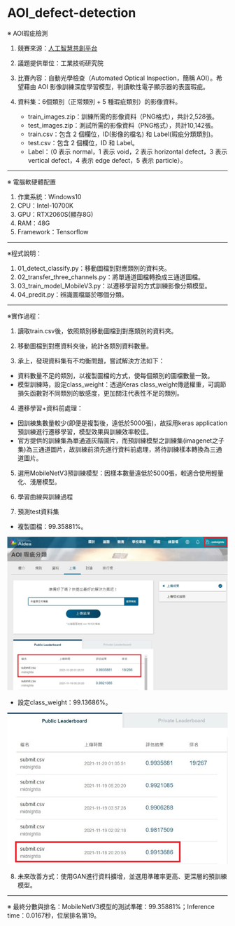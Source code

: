 # AOI_defect-detection

※ AOI瑕疵檢測
1. 競賽來源：[人工智慧共創平台](https://aidea-web.tw/topic/285ef3be-44eb-43dd-85cc-f0388bf85ea4)

2. 議題提供單位：工業技術研究院

3. 比賽內容：自動光學檢查（Automated Optical Inspection，簡稱 AOI）。希望藉由 AOI 影像訓練深度學習模型，判讀軟性電子顯示器的表面瑕疵。

4. 資料集：6個類別（正常類別 + 5 種瑕疵類別）的影像資料。
    * train_images.zip：訓練所需的影像資料（PNG格式），共計2,528張。
    * test_images.zip：測試所需的影像資料（PNG格式），共計10,142張。
    * train.csv：包含 2 個欄位，ID(影像的檔名) 和 Label(瑕疵分類類別)。
    * test.csv：包含 2 個欄位，ID 和 Label。
    * Label：（0 表示 normal，1 表示 void，2 表示 horizontal defect，3 表示 vertical defect，4 表示 edge defect，5 表示 particle）。

---
※ 電腦軟硬體配置
1. 作業系統：Windows10
2. CPU：Intel-10700K
3. GPU：RTX2060S(顯存8G)
4. RAM：48G
5. Framework：Tensorflow

---
※程式說明：
1. 01_detect_classify.py：移動圖檔到對應類別的資料夾。
2. 02_transfer_three_channels.py：將單通道圖檔轉換成三通道圖檔。
3. 03_train_model_MobileV3.py：以遷移學習的方式訓練影像分類模型。
4. 04_predit.py：辨識圖檔屬於哪個分類。

---
※實作過程：
1. 讀取train.csv後，依照類別移動圖檔到對應類別的資料夾。

2. 移動圖檔到對應資料夾後，統計各類別資料數量。

3. 承上，發現資料集有不均衡問題，嘗試解決方法如下：
  * 資料數量不足的類別，以複製圖檔的方式，使每個類別的圖檔數量一致。
  * 模型訓練時，設定class_weight：透過Keras class_weight傳遞權重，可調節損失函數對不同類別的敏感度，更加關注代表性不足的類別。

4. 遷移學習+資料前處理：
  * 因訓練集數量較少(即便是複製後，遠低於5000張)，故採用keras application預訓練進行遷移學習，模型效果與訓練效率較佳。
  * 官方提供的訓練集為單通道灰階圖片，而預訓練模型之訓練集(imagenet之子集)為三通道圖片，故訓練前須先進行資料前處理，將待訓練樣本轉換為三通道圖片。

5. 選用MobileNetV3預訓練模型：因樣本數量遠低於5000張，較適合使用輕量化、淺層模型。

6. 學習曲線與訓練過程

7. 預測test資料集
  * 複製圖檔：99.35881%。
    
   ![image](https://github.com/midnightla0710/AOI_defect-detection/blob/main/pictures/copy/rank.jpg)
  
  * 設定class_weight：99.13686%。
    
   ![image](https://github.com/midnightla0710/AOI_defect-detection/blob/main/pictures/class_weight/rank.jpg)

8. 未來改善方式：使用GAN進行資料擴增，並選用準確率更高、更深層的預訓練模型。

---
※ 最終分數與排名：MobileNetV3模型的測試準確：99.35881%；Inference time：0.0167秒，位居排名第19。
